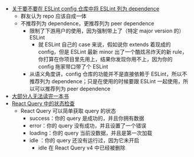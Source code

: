 - [关于要不要在 ESLint config 仓库中将 ESLint 列为 dependence](https://t.me/c/1066867565/1218235)
	- 群友认为 repo 应该自成一体
	- 不推荐列为 dependence，更推荐列为 peer dependence
		- 限制了下游用户的使用，因为强制带上了（特定 major version 的）ESLint
			- 就 ESLint 自己的 case 来说，假如说你 extends 着现成的 config，但是 ESLint 最新 minor 出了一个酷炫吊炸天的新 rule，你打算在你项目里先用上，结果你发现你用不上，因为你的 config 拖家带口带了个 ESLint
		- 从语义角度讲，config 仓库的功能并不是直接依赖于 ESLint，所以不推荐列为 dependence；只是在使用的时候要跟 ESLint 一起使用，所以可以推荐列为 peer dependence
- [大部分人无法读完一本书](https://twitter.com/sagacity/status/1620024698859040768)
- [React Query 中的状态检查](https://mp.weixin.qq.com/s/qxO1wEpju4obcO0jcmPTaw)
	- React Query 可以简单获取 query 的状态
		- success：你的 query 是成功的，并且你拥有数据
		- error：你的 query 没有成功，并且设置了一个错误
		- loading：你的 query 当前没数据，并且是第一次加载
		- idle ：你的 query 还没有运行过，因为它未开启
			- idle 在 React Query v4 中已经被删除